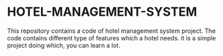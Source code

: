 # HOTEL-MANAGEMENT-SYSTEM
This repository contains a  code of hotel management system project. The code contains different type of features which a hotel needs.
it is a simple project doing which,  you can learn a lot.

